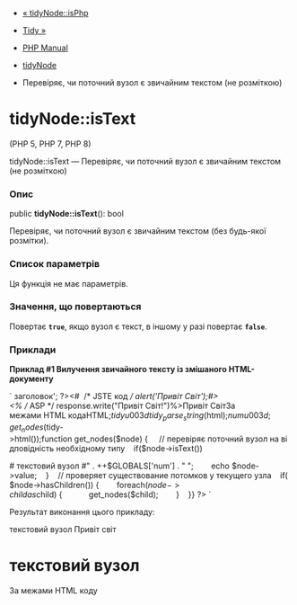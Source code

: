 - [« tidyNode::isPhp](tidynode.isphp.md)
- [Tidy »](ref.tidy.md)

- [PHP Manual](index.md)
- [tidyNode](class.tidynode.md)
- Перевіряє, чи поточний вузол є звичайним текстом (не розміткою)

# tidyNode::isText

(PHP 5, PHP 7, PHP 8)

tidyNode::isText — Перевіряє, чи поточний вузол є звичайним текстом
(не розміткою)

### Опис

public **tidyNode::isText**(): bool

Перевіряє, чи поточний вузол є звичайним текстом (без будь-якої
розмітки).

### Список параметрів

Ця функція не має параметрів.

### Значення, що повертаються

Повертає **`true`**, якщо вузол є текст, в іншому
у разі повертає **`false`**.

### Приклади

**Приклад #1 Вилучення звичайного тексту із змішаного HTML-документу**

` <?php$html u003d <<<< HTML<html><head><?php echo '<title>заголовок</title>'; ?><#  /* JSTE код */ alert('Привіт Світ');#></head><body><?php  // PHP-код echo 'привіт мир!';?><% /* ASP */ response.write("Привіт Світ!")%><!-- Коментарі -->Привіт Світ</body></html>За межами HTML кодаHTML;$tidy u003d tidy_parse_string($html);$num u003d ;get_nodes($tidy->html());function get_nodes($node) {     // перевіряє поточний вузол на відповідність необхідному типу    if($node->isText())           

# текстовий вузол #" . ++$GLOBALS['num'] . "
";        echo $node->value;    }    // проверяет существование потомков у текущего узла    if($node->hasChildren()) {        foreach($node->child as $child) {            get_nodes($child);        }    }} ?> `

Результат виконання цього прикладу:

текстовий вузол
Привіт світ

# текстовий вузол
За межами HTML коду
